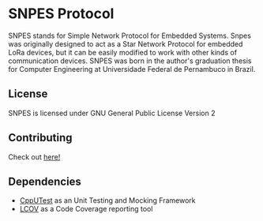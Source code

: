 # SNPES Protocol

SNPES stands for Simple Network Protocol for Embedded Systems. Snpes was
originally designed to act as a Star Network Protocol for embedded LoRa
devices, but it can be easily modified to work with other kinds of 
communication devices. SNPES was born in the author's graduation thesis for
Computer Engineering at Universidade Federal de Pernambuco in Brazil.

## License

SNPES is licensed under GNU General Public License Version 2

## Contributing

Check out [here!](CONTRIBUTING.md) 

## Dependencies

- [CppUTest](https://github.com/cpputest/cpputest) as an Unit Testing and
Mocking Framework
- [LCOV](https://github.com/linux-test-project/lcov) as a Code Coverage
reporting tool

